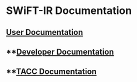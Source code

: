 # SWiFT-IR Documentation

## **[User Documentation](user/README.md)**
## **[Developer Documentation](development/README.md)
## **[TACC Documentation](tacc/README.md)


